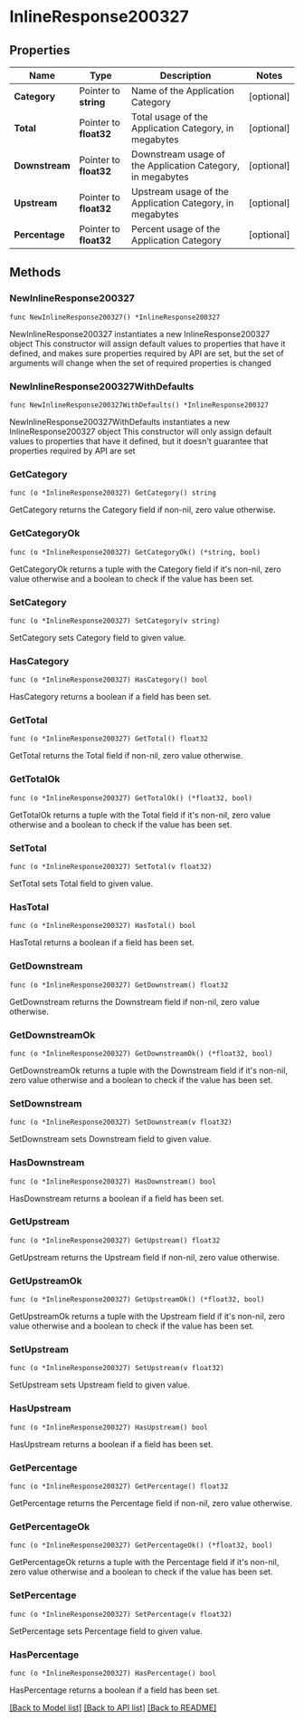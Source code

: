 # InlineResponse200327

## Properties

Name | Type | Description | Notes
------------ | ------------- | ------------- | -------------
**Category** | Pointer to **string** | Name of the Application Category | [optional] 
**Total** | Pointer to **float32** | Total usage of the Application Category, in megabytes | [optional] 
**Downstream** | Pointer to **float32** | Downstream usage of the Application Category, in megabytes | [optional] 
**Upstream** | Pointer to **float32** | Upstream usage of the Application Category, in megabytes | [optional] 
**Percentage** | Pointer to **float32** | Percent usage of the Application Category | [optional] 

## Methods

### NewInlineResponse200327

`func NewInlineResponse200327() *InlineResponse200327`

NewInlineResponse200327 instantiates a new InlineResponse200327 object
This constructor will assign default values to properties that have it defined,
and makes sure properties required by API are set, but the set of arguments
will change when the set of required properties is changed

### NewInlineResponse200327WithDefaults

`func NewInlineResponse200327WithDefaults() *InlineResponse200327`

NewInlineResponse200327WithDefaults instantiates a new InlineResponse200327 object
This constructor will only assign default values to properties that have it defined,
but it doesn't guarantee that properties required by API are set

### GetCategory

`func (o *InlineResponse200327) GetCategory() string`

GetCategory returns the Category field if non-nil, zero value otherwise.

### GetCategoryOk

`func (o *InlineResponse200327) GetCategoryOk() (*string, bool)`

GetCategoryOk returns a tuple with the Category field if it's non-nil, zero value otherwise
and a boolean to check if the value has been set.

### SetCategory

`func (o *InlineResponse200327) SetCategory(v string)`

SetCategory sets Category field to given value.

### HasCategory

`func (o *InlineResponse200327) HasCategory() bool`

HasCategory returns a boolean if a field has been set.

### GetTotal

`func (o *InlineResponse200327) GetTotal() float32`

GetTotal returns the Total field if non-nil, zero value otherwise.

### GetTotalOk

`func (o *InlineResponse200327) GetTotalOk() (*float32, bool)`

GetTotalOk returns a tuple with the Total field if it's non-nil, zero value otherwise
and a boolean to check if the value has been set.

### SetTotal

`func (o *InlineResponse200327) SetTotal(v float32)`

SetTotal sets Total field to given value.

### HasTotal

`func (o *InlineResponse200327) HasTotal() bool`

HasTotal returns a boolean if a field has been set.

### GetDownstream

`func (o *InlineResponse200327) GetDownstream() float32`

GetDownstream returns the Downstream field if non-nil, zero value otherwise.

### GetDownstreamOk

`func (o *InlineResponse200327) GetDownstreamOk() (*float32, bool)`

GetDownstreamOk returns a tuple with the Downstream field if it's non-nil, zero value otherwise
and a boolean to check if the value has been set.

### SetDownstream

`func (o *InlineResponse200327) SetDownstream(v float32)`

SetDownstream sets Downstream field to given value.

### HasDownstream

`func (o *InlineResponse200327) HasDownstream() bool`

HasDownstream returns a boolean if a field has been set.

### GetUpstream

`func (o *InlineResponse200327) GetUpstream() float32`

GetUpstream returns the Upstream field if non-nil, zero value otherwise.

### GetUpstreamOk

`func (o *InlineResponse200327) GetUpstreamOk() (*float32, bool)`

GetUpstreamOk returns a tuple with the Upstream field if it's non-nil, zero value otherwise
and a boolean to check if the value has been set.

### SetUpstream

`func (o *InlineResponse200327) SetUpstream(v float32)`

SetUpstream sets Upstream field to given value.

### HasUpstream

`func (o *InlineResponse200327) HasUpstream() bool`

HasUpstream returns a boolean if a field has been set.

### GetPercentage

`func (o *InlineResponse200327) GetPercentage() float32`

GetPercentage returns the Percentage field if non-nil, zero value otherwise.

### GetPercentageOk

`func (o *InlineResponse200327) GetPercentageOk() (*float32, bool)`

GetPercentageOk returns a tuple with the Percentage field if it's non-nil, zero value otherwise
and a boolean to check if the value has been set.

### SetPercentage

`func (o *InlineResponse200327) SetPercentage(v float32)`

SetPercentage sets Percentage field to given value.

### HasPercentage

`func (o *InlineResponse200327) HasPercentage() bool`

HasPercentage returns a boolean if a field has been set.


[[Back to Model list]](../README.md#documentation-for-models) [[Back to API list]](../README.md#documentation-for-api-endpoints) [[Back to README]](../README.md)


